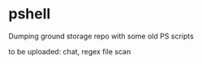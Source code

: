 # pshell

Dumping ground storage repo with some old PS scripts

to be uploaded: chat, regex file scan
